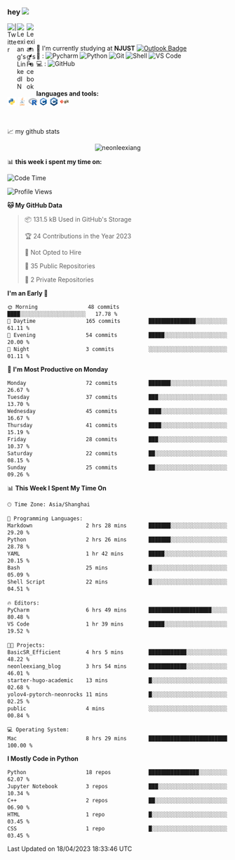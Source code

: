 ### hey  <img src="https://media.giphy.com/media/hvRJCLFzcasrR4ia7z/giphy.gif" width="25px">
<a href="https://twitter.com/">
  <img align="left" alt="| Twitter" width="22px" src="https://raw.githubusercontent.com/peterthehan/peterthehan/master/assets/twitter.svg" />
</a>
<a href="https://www.linkedin.com/in/翔-李-992382111/">
  <img align="left" alt="Leexiang's LinkedIN" width="22px" src="https://raw.githubusercontent.com/peterthehan/peterthehan/master/assets/linkedin.svg" />
</a>
<a href="https://www.facebook.com/neonleexiang/">
  <img align="left" alt="Leexiang's Facebook" width="22px" src="https://raw.githubusercontent.com/peterthehan/peterthehan/master/assets/facebook.svg" />
</a>

<br>
<br>


- 🏢 I'm currently studying at **NJUST** [![Outlook Badge](https://img.shields.io/badge/-neonleexiang-blue?style=plastic&logo=wechat&logoColor=white)]()
- 🚀 :
![Pycharm](https://img.shields.io/badge/-Pycharm-grey?style=plastic&logo=pycharm)
![Python](https://img.shields.io/badge/-Python-8fcfd1?style=plastic&logo=Python)
![Git](https://img.shields.io/badge/-Git-black?style=plastic&logo=git)
![Shell](https://img.shields.io/badge/-Shell-blasck?style=plastic&logo=Shell)
![VS Code](https://img.shields.io/badge/-VS%20Code-007ACC?style=plastic&logo=visual-studio-code)
- 💻 :
![GitHub](https://img.shields.io/badge/-GitHub-181717?style=plastic&logo=github)

<br />

**languages and tools:**  
<code><img height="20" src="https://raw.githubusercontent.com/github/explore/80688e429a7d4ef2fca1e82350fe8e3517d3494d/topics/python/python.png"></code>
<code><img height="20" src="https://raw.githubusercontent.com/github/explore/80688e429a7d4ef2fca1e82350fe8e3517d3494d/topics/java/java.png"></code>
<code><img height="20" src="https://raw.githubusercontent.com/github/explore/80688e429a7d4ef2fca1e82350fe8e3517d3494d/topics/r/r.png"></code>
<code><img height="20" src="https://raw.githubusercontent.com/github/explore/80688e429a7d4ef2fca1e82350fe8e3517d3494d/topics/c/c.png"></code>
<code><img height="20" src="https://raw.githubusercontent.com/github/explore/80688e429a7d4ef2fca1e82350fe8e3517d3494d/topics/cpp/cpp.png"></code>
<code><img height="20" src="https://raw.githubusercontent.com/github/explore/80688e429a7d4ef2fca1e82350fe8e3517d3494d/topics/git/git.png"></code>

<br>

📈 my github stats

<p align="center"> <img src="https://github-readme-stats.vercel.app/api?username=neonleexiang&show_icons=true&theme=gotham" alt="neonleexiang" />

📊 **this week i spent my time on:**
<!--START_SECTION:waka-->
![Code Time](http://img.shields.io/badge/Code%20Time-621%20hrs%202%20mins-blue)

![Profile Views](http://img.shields.io/badge/Profile%20Views-3-blue)

**🐱 My GitHub Data** 

> 📦 131.5 kB Used in GitHub's Storage 
 > 
> 🏆 24 Contributions in the Year 2023
 > 
> 🚫 Not Opted to Hire
 > 
> 📜 35 Public Repositories 
 > 
> 🔑 2 Private Repositories 
 > 
**I'm an Early 🐤** 

```text
🌞 Morning                48 commits          ████░░░░░░░░░░░░░░░░░░░░░   17.78 % 
🌆 Daytime                165 commits         ███████████████░░░░░░░░░░   61.11 % 
🌃 Evening                54 commits          █████░░░░░░░░░░░░░░░░░░░░   20.00 % 
🌙 Night                  3 commits           ░░░░░░░░░░░░░░░░░░░░░░░░░   01.11 % 
```
📅 **I'm Most Productive on Monday** 

```text
Monday                   72 commits          ███████░░░░░░░░░░░░░░░░░░   26.67 % 
Tuesday                  37 commits          ███░░░░░░░░░░░░░░░░░░░░░░   13.70 % 
Wednesday                45 commits          ████░░░░░░░░░░░░░░░░░░░░░   16.67 % 
Thursday                 41 commits          ████░░░░░░░░░░░░░░░░░░░░░   15.19 % 
Friday                   28 commits          ███░░░░░░░░░░░░░░░░░░░░░░   10.37 % 
Saturday                 22 commits          ██░░░░░░░░░░░░░░░░░░░░░░░   08.15 % 
Sunday                   25 commits          ██░░░░░░░░░░░░░░░░░░░░░░░   09.26 % 
```


📊 **This Week I Spent My Time On** 

```text
🕑︎ Time Zone: Asia/Shanghai

💬 Programming Languages: 
Markdown                 2 hrs 28 mins       ███████░░░░░░░░░░░░░░░░░░   29.20 % 
Python                   2 hrs 26 mins       ███████░░░░░░░░░░░░░░░░░░   28.78 % 
YAML                     1 hr 42 mins        █████░░░░░░░░░░░░░░░░░░░░   20.15 % 
Bash                     25 mins             █░░░░░░░░░░░░░░░░░░░░░░░░   05.09 % 
Shell Script             22 mins             █░░░░░░░░░░░░░░░░░░░░░░░░   04.51 % 

🔥 Editors: 
PyCharm                  6 hrs 49 mins       ████████████████████░░░░░   80.48 % 
VS Code                  1 hr 39 mins        █████░░░░░░░░░░░░░░░░░░░░   19.52 % 

🐱‍💻 Projects: 
BasicSR_Efficient        4 hrs 5 mins        ████████████░░░░░░░░░░░░░   48.22 % 
neonleexiang_blog        3 hrs 54 mins       ████████████░░░░░░░░░░░░░   46.01 % 
starter-hugo-academic    13 mins             █░░░░░░░░░░░░░░░░░░░░░░░░   02.68 % 
yolov4-pytorch-neonrocks 11 mins             █░░░░░░░░░░░░░░░░░░░░░░░░   02.25 % 
public                   4 mins              ░░░░░░░░░░░░░░░░░░░░░░░░░   00.84 % 

💻 Operating System: 
Mac                      8 hrs 29 mins       █████████████████████████   100.00 % 
```

**I Mostly Code in Python** 

```text
Python                   18 repos            ████████████████░░░░░░░░░   62.07 % 
Jupyter Notebook         3 repos             ███░░░░░░░░░░░░░░░░░░░░░░   10.34 % 
C++                      2 repos             ██░░░░░░░░░░░░░░░░░░░░░░░   06.90 % 
HTML                     1 repo              █░░░░░░░░░░░░░░░░░░░░░░░░   03.45 % 
CSS                      1 repo              █░░░░░░░░░░░░░░░░░░░░░░░░   03.45 % 
```




 Last Updated on 18/04/2023 18:33:46 UTC
<!--END_SECTION:waka-->
